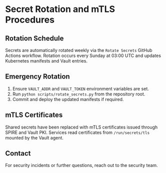 # Secret Rotation and mTLS Procedures

## Rotation Schedule

Secrets are automatically rotated weekly via the `Rotate Secrets` GitHub Actions workflow. Rotation occurs every Sunday at 03:00 UTC and updates Kubernetes manifests and Vault entries.

## Emergency Rotation

1. Ensure `VAULT_ADDR` and `VAULT_TOKEN` environment variables are set.
2. Run `python scripts/rotate_secrets.py` from the repository root.
3. Commit and deploy the updated manifests if required.

## mTLS Certificates

Shared secrets have been replaced with mTLS certificates issued through SPIRE and Vault PKI. Services read certificates from `/run/secrets/tls` mounted by the Vault agent.

## Contact

For security incidents or further questions, reach out to the security team.
